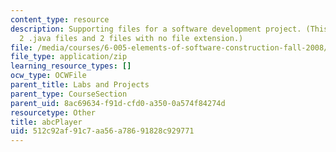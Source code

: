 ```yaml
---
content_type: resource
description: Supporting files for a software development project. (This ZIP file contains
  2 .java files and 2 files with no file extension.)
file: /media/courses/6-005-elements-of-software-construction-fall-2008/512c92af91c7aa56a78691828c929771_abcPlayer.zip
file_type: application/zip
learning_resource_types: []
ocw_type: OCWFile
parent_title: Labs and Projects
parent_type: CourseSection
parent_uid: 8ac69634-f91d-cfd0-a350-0a574f84274d
resourcetype: Other
title: abcPlayer
uid: 512c92af-91c7-aa56-a786-91828c929771
---
```

